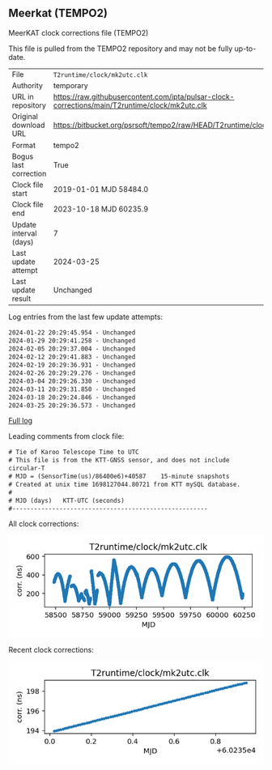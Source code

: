 
## Meerkat (TEMPO2)

MeerKAT clock corrections file (TEMPO2)

This file is pulled from the TEMPO2 repository and may not be fully
up-to-date.

|     |     |
|:--- |:--- |
| File | `T2runtime/clock/mk2utc.clk` |
| Authority | temporary |
| URL in repository | <https://raw.githubusercontent.com/ipta/pulsar-clock-corrections/main/T2runtime/clock/mk2utc.clk> |
| Original download URL | <https://bitbucket.org/psrsoft/tempo2/raw/HEAD/T2runtime/clock/mk2utc.clk> |
| Format | tempo2 |
| Bogus last correction | True |
| Clock file start | 2019-01-01 MJD 58484.0 |
| Clock file end | 2023-10-18 MJD 60235.9 |
| Update interval (days) | 7 |
| Last update attempt | 2024-03-25 |
| Last update result | Unchanged |

Log entries from the last few update attempts:
```
2024-01-22 20:29:45.954 - Unchanged
2024-01-29 20:29:41.258 - Unchanged
2024-02-05 20:29:37.004 - Unchanged
2024-02-12 20:29:41.883 - Unchanged
2024-02-19 20:29:36.931 - Unchanged
2024-02-26 20:29:29.276 - Unchanged
2024-03-04 20:29:26.330 - Unchanged
2024-03-11 20:29:31.850 - Unchanged
2024-03-18 20:29:24.846 - Unchanged
2024-03-25 20:29:36.573 - Unchanged
```
[Full log](https://raw.githubusercontent.com/ipta/pulsar-clock-corrections/main/log/T2runtime/clock/mk2utc.clk.log)

Leading comments from clock file:

    # Tie of Karoo Telescope Time to UTC
    # This file is from the KTT-GNSS sensor, and does not include circular-T
    # MJD = (SensorTime(us)/86400e6)+40587    15-minute snapshots
    # Created at unix time 1698127044.80721 from KTT mySQL database.
    #
    # MJD (days)   KTT-UTC (seconds)
    #------------------------------------------------------



All clock corrections:

![plot of all clock corrections](mk2utc.clk.png "All corrections")

Recent clock corrections:

![plot of recent clock corrections](mk2utc.clk.short.png "Recent corrections")

